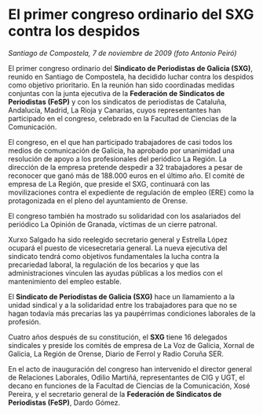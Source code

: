 # El primer congreso ordinario del SXG contra los despidos

*Santiago de Compostela, 7 de noviembre de 2009 (foto Antonio Peiró)*

El primer congreso ordinario del **Sindicato de Periodistas de Galicia (SXG)**, reunido en Santiago de Compostela, ha decidido luchar contra los despidos como objetivo prioritario. En la reunión han sido coordinadas medidas conjuntas con la junta ejecutiva de la **Federación de Sindicatos de Periodistas (FeSP)** y con los sindicatos de periodistas de Cataluña, Andalucía, Madrid, La Rioja y Canarias, cuyos representantes han participado en el congreso, celebrado en la Facultad de Ciencias de la Comunicación.

El congreso, en el que han participado trabajadores de casi todos los medios de comunicación de Galicia, ha aprobado por unanimidad una resolución de apoyo a los profesionales del periódico La Región. La dirección de la empresa pretende despedir a 32 trabajadores a pesar de reconocer que ganó más de 188.000 euros en el último año. El comité de empresa de La Región, que preside el SXG, continuará con las movilizaciones contra el expediente de regulación de empleo (ERE) como la protagonizada en el pleno del ayuntamiento de Orense.

El congreso también ha mostrado su solidaridad con los asalariados del periódico La Opinión de Granada, víctimas de un cierre patronal.

Xurxo Salgado ha sido reelegido secretario general y Estrella López ocupará el puesto de vicesecretaria general. La nueva ejecutiva del sindicato tendrá como objetivos fundamentales la lucha contra la precariedad laboral, la regulación de los becarios y que las administraciones vinculen las ayudas públicas a los medios con el mantenimiento del empleo estable.

El **Sindicato de Periodistas de Galicia (SXG)** hace un llamamiento a la unidad sindical y a la solidaridad entre los trabajadores para que no se hagan todavía más precarias las ya paupérrimas condiciones laborales de la profesión.

Cuatro años después de su constitución, el **SXG** tiene 16 delegados sindicales y preside los comités de empresa de La Voz de Galicia, Xornal de Galicia, La Región de Orense, Diario de Ferrol y Radio Coruña SER.

En el acto de inauguración del congreso han intervenido el director general de Relaciones Laborales, Odilio Martiñá, representantes de CIG y UGT, el decano en funciones de la Facultad de Ciencias de la Comunicación, Xosé Pereira, y el secretario general de la **Federación de Sindicatos de Periodistas (FeSP)**, Dardo Gómez.
